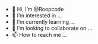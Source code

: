 - 👋 Hi, I’m @Roopcode
- 👀 I’m interested in ...
- 🌱 I’m currently learning ...
- 💞️ I’m looking to collaborate on ...
- 📫 How to reach me ...

<!---
Roopcode/Roopcode is a ✨ special ✨ repository because its `README.md` (this file) appears on your GitHub profile.
You can click the Preview link to take a look at your changes.
--->

